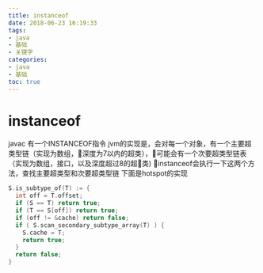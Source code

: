 ```yaml
---
title: instanceof
date: 2018-06-23 16:19:33
tags:
- java
- 基础
- 关键字
categories:
- java
- 基础
toc: true
---
```

# instanceof
javac 有一个INSTANCEOF指令
jvm的实现是，会对每一个对象，有一个主要超类型链（实现为数组，深度为7以内的超类），可能会有一个次要超类型链表（实现为数组，接口，以及深度超过8的超类)
instanceof会执行一下这两个方法，查找主要超类型和次要超类型链
下面是hotspot的实现
```c++
S.is_subtype_of(T) := {
  int off = T.offset;
  if (S == T) return true;
  if (T == S[off]) return true;
  if (off != &cache) return false;
  if ( S.scan_secondary_subtype_array(T) ) {
    S.cache = T;
    return true;
  }
  return false;
}
```

